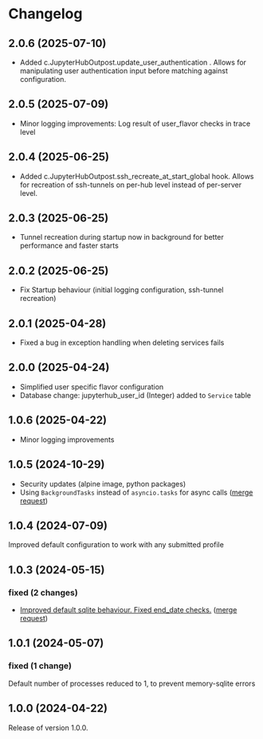 # Changelog
## 2.0.6 (2025-07-10)
- Added c.JupyterHubOutpost.update_user_authentication . Allows for manipulating user authentication input before matching against configuration.

## 2.0.5 (2025-07-09)
- Minor logging improvements: Log result of user_flavor checks in trace level

## 2.0.4 (2025-06-25)
- Added c.JupyterHubOutpost.ssh_recreate_at_start_global hook. Allows for recreation of ssh-tunnels on per-hub level instead of per-server level.

## 2.0.3 (2025-06-25)
- Tunnel recreation during startup now in background for better performance and faster starts

## 2.0.2 (2025-06-25)
- Fix Startup behaviour (initial logging configuration, ssh-tunnel recreation)

## 2.0.1 (2025-04-28)
- Fixed a bug in exception handling when deleting services fails

## 2.0.0 (2025-04-24)
- Simplified user specific flavor configuration
- Database change: jupyterhub_user_id (Integer) added to `Service` table

## 1.0.6 (2025-04-22)
- Minor logging improvements

## 1.0.5 (2024-10-29)
- Security updates (alpine image, python packages)
- Using `BackgroundTasks` instead of `asyncio.tasks` for async calls ([merge request](jupyterjsc/k8s/images/jupyterhub-outpost!9))

## 1.0.4 (2024-07-09)
Improved default configuration to work with any submitted profile

## 1.0.3 (2024-05-15)

### fixed (2 changes)

- [Improved default sqlite behaviour. Fixed end_date checks.](jupyterjsc/k8s/images/jupyterhub-outpost@09a1cfe57cd9fdcf3e0ae557b80ffbd60a3e65fe) ([merge request](jupyterjsc/k8s/images/jupyterhub-outpost!7))

## 1.0.1 (2024-05-07)

### fixed (1 change)
Default number of processes reduced to 1, to prevent memory-sqlite errors

## 1.0.0 (2024-04-22)

Release of version 1.0.0.

